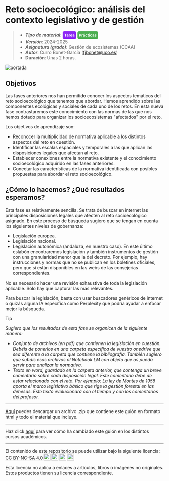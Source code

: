 #  Reto socioecológico: análisis del contexto legislativo y de gestión

> + **_Tipo de material_**: <span style="display: inline-block; font-size: 12px; color: white; background-color: #8D26F5; border-radius: 5px; padding: 5px; font-weight: bold;"> Tarea</span> <span style="display: inline-block; font-size: 12px; color: white; background-color: #4caf50; border-radius: 5px; padding: 5px; font-weight: bold;"> Prácticas</span>
> + **_Versión_**: 2024-2025
> + **_Asignatura (grado)_**: Gestión de ecosistemas (CCAA)
> + **_Autor_**: Curro Bonet-García (fjbonet@uco.es)
> + **Duración**: Unas 2 horas.

![portada](https://raw.githubusercontent.com/aprendiendo-cosas/P_legislacion_reto_gesteco_ccaa/refs/tags/2024_2025/imagenes/portada.png)



## Objetivos 

Las fases anteriores nos han permitido conocer los aspectos temáticos del reto socioecológico que tenemos que abordar. Hemos aprendido sobre las componentes ecológicas y sociales de cada uno de los retos. En esta nueva fase contrastaremos este conocimiento con las normas de las que nos hemos dotado para organizar los socioecosistemas "afectados" por el reto. 

Los objetivos de aprendizaje son:

- Reconocer la multiplicidad de normativa aplicable a los distintos aspectos del reto en cuestión.
- Identificar las escalas espaciales y temporales a las que aplican las disposiciones legales que afectan al reto.
- Establecer conexiones entre la normativa existente y el conocimiento socioecológico adquirido en las fases anteriores. 
- Conectar las características de la normativa identificada con posibles propuestas para abordar el reto socioecológico.



## ¿Cómo lo hacemos? ¿Qué resultados esperamos?
Esta fase es relativamente sencilla. Se trata de buscar en internet las principales disposiciones legales que afecten al reto socioecológico asignado. En este proceso de búsqueda sugiero que se tengan en cuenta los siguientes niveles de gobernanza:

+ Legislación europea.
+ Legislación nacional.
+ Legislación autonómica (andaluza, en nuestro caso). En este último eslabón encontraremos legislación y también instrumentos de gestión con una granularidad menor que la del decreto. Por ejemplo, hay instrucciones y normas que no se publican en los boletines oficiales, pero que sí están disponibles en las webs de las consejerías correspondientes.

No es necesario hacer una revisión exhaustiva de toda la legislación aplicable. Solo hay que capturar las más relevantes. 

Para buscar la legislación, basta con usar buscadores genéricos de internet o quizás alguna IA específica como Perplexity que podría ayudar a enfocar mejor la búsqueda. 




> [!TIP] 
> *Sugiero que los resultados de esta fase se organicen de la siguiente manera:*
>
> + *Conjunto de archivos (en pdf) que contienen la legislación en cuestión. Debéis de ponerlos en una carpeta específica de vuestro onedrive que sea diferente a la carpeta que contiene la bibliografía. También sugiero que subáis esos archivos al Notebook LM con objeto que os pueda servir para analizar la normativa.*
> + *Texto en word, guardado en la carpeta anterior, que contenga un breve comentario sobre cada disposición legal. Este comentario debe de estar relacionado con el reto. Por ejemplo: La ley de Montes de 1956 aporta el marco legislativo básico que rige la gestión forestal en las dehesas. Este texto evolucionará con el tiempo y con los comentarios del profesor.*





****

[Aquí](https://github.com/aprendiendo-cosas/P_legislacion_reto_gesteco_ccaa/archive/refs/tags/2024_2025.zip) puedes descargar un archivo .zip que contiene este guión en formato html y todo el material que incluye.

****
Haz click [aquí](https://github.com/aprendiendo-cosas/P_legislacion_reto_gesteco_ccaa/releases) para ver cómo ha cambiado este guión en los distintos cursos académicos.

****
 <p xmlns:cc="http://creativecommons.org/ns#" >El contenido de este repositorio se puede utilizar bajo la siguiente licencia:  <a  href="https://creativecommons.org/licenses/by-nc-sa/4.0/?ref=chooser-v1"  target="_blank" rel="license noopener noreferrer"  style="display:inline-block;">CC BY-NC-SA 4.0<img  style="height:22px!important;margin-left:3px;vertical-align:text-bottom;"   src="https://mirrors.creativecommons.org/presskit/icons/cc.svg?ref=chooser-v1"  alt=""><img  style="height:22px!important;margin-left:3px;vertical-align:text-bottom;"   src="https://mirrors.creativecommons.org/presskit/icons/by.svg?ref=chooser-v1"  alt=""><img  style="height:22px!important;margin-left:3px;vertical-align:text-bottom;"   src="https://mirrors.creativecommons.org/presskit/icons/nc.svg?ref=chooser-v1"  alt=""><img  style="height:22px!important;margin-left:3px;vertical-align:text-bottom;"   src="https://mirrors.creativecommons.org/presskit/icons/sa.svg?ref=chooser-v1"  alt=""></a></p> 

<p>Esta licencia no aplica a enlaces a artículos, libros o imágenes no originales. Estos productos tienen su licencia correspondiente.</p>

